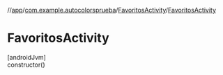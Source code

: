 //[app](../../../index.md)/[com.example.autocolorsprueba](../index.md)/[FavoritosActivity](index.md)/[FavoritosActivity](-favoritos-activity.md)

# FavoritosActivity

[androidJvm]\
constructor()
